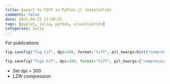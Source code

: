 ```yaml
---
title: Export to TIFF in PyPlot.jl (matplotlib)
comments: false
date: 2021-04-21 11:50:27
tags: [pyplot, julia, python, visualization]
categories: Julia
---
```


For publications

```julia Julia
fig.savefig("fig.tif", dpi=300, format="tiff", pil_kwargs=Dict("compression" => "tiff_lzw"))
```

```python Python
fig.savefig("fig1.tif", dpi=300, format="tiff", pil_kwargs={"compression" : "tiff_lzw"})
```

<!-- more -->

- Set dpi = 300
- LZW compression
